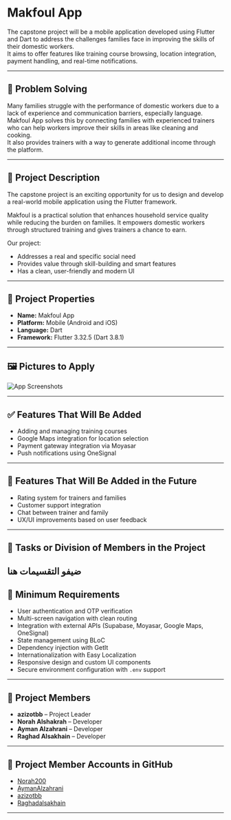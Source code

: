 # Makfoul App

The capstone project will be a mobile application developed using Flutter and Dart to address the challenges families face in improving the skills of their domestic workers.  
It aims to offer features like training course browsing, location integration, payment handling, and real-time notifications.

---

## 🧠 Problem Solving

Many families struggle with the performance of domestic workers due to a lack of experience and communication barriers, especially language.  
Makfoul App solves this by connecting families with experienced trainers who can help workers improve their skills in areas like cleaning and cooking.  
It also provides trainers with a way to generate additional income through the platform.

---

## 📝 Project Description

The capstone project is an exciting opportunity for us to design and develop a real-world mobile application using the Flutter framework.

Makfoul is a practical solution that enhances household service quality while reducing the burden on families. It empowers domestic workers through structured training and gives trainers a chance to earn.

Our project:

- Addresses a real and specific social need  
- Provides value through skill-building and smart features  
- Has a clean, user-friendly and modern UI

---

## 🔧 Project Properties

- **Name:** Makfoul App  
- **Platform:** Mobile (Android and iOS)  
- **Language:** Dart  
- **Framework:** Flutter 3.32.5 (Dart 3.8.1)

---

## 🖼️ Pictures to Apply

![App Screenshots](https://i.imgur.com/Yr0qJSR.png)

---

## ✅ Features That Will Be Added

- Adding and managing training courses  
- Google Maps integration for location selection  
- Payment gateway integration via Moyasar  
- Push notifications using OneSignal

---

## 🚀 Features That Will Be Added in the Future

- Rating system for trainers and families  
- Customer support integration  
- Chat between trainer and family  
- UX/UI improvements based on user feedback

---

## 👥 Tasks or Division of Members in the Project

ضيفو التقسيمات هنا 
---

## 📌 Minimum Requirements

- User authentication and OTP verification  
- Multi-screen navigation with clean routing  
- Integration with external APIs (Supabase, Moyasar, Google Maps, OneSignal)  
- State management using BLoC  
- Dependency injection with GetIt  
- Internationalization with Easy Localization  
- Responsive design and custom UI components  
- Secure environment configuration with `.env` support

---

## 👤 Project Members

- **azizotbb** – Project Leader   
- **Norah Alshakrah** – Developer  
- **Ayman Alzahrani** – Developer  
- **Raghad Alsakhain** – Developer  

---

## 🔗 Project Member Accounts in GitHub

- [Norah200](https://github.com/Norah200)  
- [AymanAlzahrani](https://github.com/AymanAlzahrani)  
- [azizotbb](https://github.com/azizotbb)  
- [Raghadalsakhain](https://github.com/Raghadalsakhain)

---
